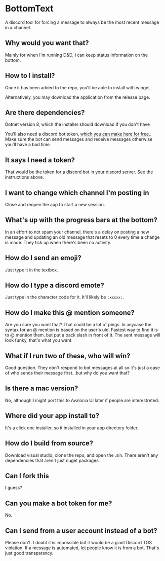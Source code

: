 # BottomText

A discord tool for forcing a message to always be the most recent message in a channel.

## Why would you want that?

Mainly for when I'm running D&D, I can keep status information on the bottom.

## How to I install?

Once it has been added to the repo, you'll be able to install with winget.

Alternatively, you may download the application from the release page.

## Are there dependencies?

Dotnet version 8, which the installer should download if you don't have 

You'll also need a discord bot token, [which you can make here for free.](https://discord.com/developers/applications). Make sure the bot can send messages and receive messages otherwise you'll have a bad time.

## It says I need a token?

That would be the token for a discord bot in your discord server. See the instructions above.

## I want to change which channel I'm posting in

Close and reopen the app to start a new session.

## What's up with the progress bars at the bottom?

In an effort to not spam your channel, there's a delay on posting a new message and updating an old message that resets to 0 every time a change is made. They tick up when there's been no activity.

## How do I send an emoji?
Just type it in the textbox.

## How do I type a discord emote?
Just type in the character code for it. It'll likely be ```:xxxxx:```.

## How do I make this @ mention someone?

Are you sure you want that? That could be a lot of pings. In anycase the syntax for an @ mention is based on the user's uid. Fastest way to find it is to @ mention them, but put a back slash in front of it. The sent message will look funky, that's what you want.

## What if I run two of these, who will win?

Good question. They don't respond to bot messages at all so it's just a case of who sends their message first...but why do you want that?

## Is there a mac version?

No, although I might port this to Avalonia UI later if people are interestreted.

## Where did your app install to?

It's a click one installer, so it installed in your app directory folder.

## How do I build from source?

Download visual studio, clone the repo, and open the .sln. There aren't any dependencies that aren't just nuget packages.

## Can I fork this

I guess?

## Can you make a bot token for me?

No.

## Can I send from a user account instead of a bot?

Please don't. I doubt it is impossible but it would be a giant Discord TOS violation. If a message is automated, let people know it is from a bot. That's just good transparancy.
